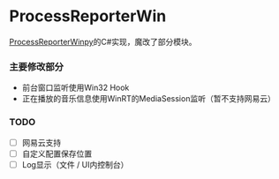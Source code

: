 # ProcessReporterWin

[ProcessReporterWinpy](https://github.com/TNXG/ProcessReporterWinpy)的C#实现，魔改了部分模块。



### 主要修改部分

* 前台窗口监听使用Win32 Hook
* 正在播放的音乐信息使用WinRT的MediaSession监听（暂不支持网易云）



### TODO

- [ ] 网易云支持
- [ ] 自定义配置保存位置
- [ ] Log显示（文件 / UI内控制台）
